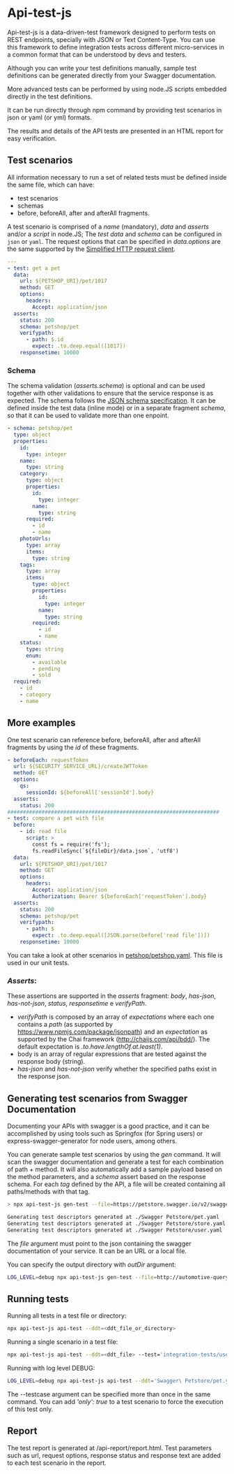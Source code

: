 # Api-test-js

Api-test-js is a data-driven-test framework designed to perform tests on REST endpoints, specially with JSON or Text Content-Type. You can use this framework to define integration tests across different micro-services in a common format that can be understood by devs and testers.

Although you can write your test definitions manually, sample test definitions can be generated directly from your Swagger documentation.

More advanced tests can be performed by using node.JS scripts embedded directly in the test definitions.

It can be run directly through npm command by providing test scenarios in json or yaml (or yml) formats.

The results and details of the API tests are presented in an HTML report for easy verification.

## Test scenarios

All information necessary to run a set of related tests must be defined inside the same file, which can have:

- test scenarios
- schemas
- before, beforeAll, after and afterAll fragments.

A test scenario is comprised of a _name_ (mandatory), _data_ and _asserts_ and/or a _script_ in node.JS;
The _test data_ and _schema_ can be configured in `json` or `yaml`.
The request options that can be specified in _data.options_ are the same supported by the [Simplified HTTP request client](https://github.com/request/request).

```yaml
---
- test: get a pet
  data:
    url: ${PETSHOP_URI}/pet/1017
    method: GET
    options:
      headers:
        Accept: application/json
  asserts:
    status: 200
    schema: petshop/pet
    verifypath:
      - path: $.id
        expect: .to.deep.equal([1017])
    responsetime: 10000
```

### Schema

The schema validation (_asserts.schema_) is optional and can be used together with other validations to ensure that the service response is as expected. The schema follows the [JSON schema specification](http://json-schema.org/specification.html). It can be defined inside the test data (inline mode) or in a separate fragment _schema_, so that it can be used to validate more than one enpoint.

```yaml
- schema: petshop/pet
  type: object
  properties:
    id:
      type: integer
    name:
      type: string
    category:
      type: object
      properties:
        id:
          type: integer
        name:
          type: string
      required:
        - id
        - name
    photoUrls:
      type: array
      items:
        type: string
    tags:
      type: array
      items:
        type: object
        properties:
          id:
            type: integer
          name:
            type: string
        required:
          - id
          - name
    status:
      type: string
      enum:
        - available
        - pending
        - sold
  required:
    - id
    - category
    - name
```

## More examples

One test scenario can reference before, beforeAll, after and afterAll fragments by using the _id_ of these fragments.

```yaml
- beforeEach: requestToken
  url: ${SECURITY_SERVICE_URL}/createJWTToken
  method: GET
  options:
    qs:
      sessionId: ${beforeAll['sessionId'].body}
  asserts:
    status: 200
####################################################################
- test: compare a pet with file
  before:
    - id: read file
      script: >
        const fs = require('fs');
        fs.readFileSync(`${fileDir}/data.json`, 'utf8')
  data:
    url: ${PETSHOP_URI}/pet/1017
    method: GET
    options:
      headers:
        Accept: application/json
        Authorization: Bearer ${beforeEach['requestToken'].body}
  asserts:
    status: 200
    schema: petshop/pet
    verifypath:
      - path: $
        expect: .to.deep.equal([JSON.parse(before['read file'])])
    responsetime: 10000
```

You can take a look at other scenarios in [petshop/petshop.yaml](https://github.com/negrello/api-test-js/blob/master/petshop/petshop.yaml). This file is used in our unit tests.

### _Asserts_:

These assertions are supported in the _asserts_ fragment: _body_, _has-json_, _has-not-json_, _status_, _responsetime_ e _verifyPath_.

- _verifyPath_ is composed by an array of _expectations_ where each one contains a _path_
(as supported by https://www.npmjs.com/package/jsonpath) and an _expectation_ as supported by the Chai framework (http://chaijs.com/api/bdd/). The default expectation is _.to.have.lengthOf.at.least(1)_.
- body is an array of regular expressions that are tested against the response body (string).
- _has-json_ and _has-not-json_ verify whether the specified paths exist in the response json.

## Generating test scenarios from Swagger Documentation

Documenting your APIs with swagger is a good practice, and it can be accomplished by using tools such as Springfox (for Spring users) or express-swagger-generator for node users, among others.

You can generate sample test scenarios by using the _gen_ command. It will scan the swagger documentation and generate a test for each combination of path + method. It will also automatically add a sample payload based on the method parameters, and a _schema_ assert based on the response schema.
For each _tag_ defined by the API, a file will be created containing all paths/methods with that tag.

```sh
> npx api-test-js gen-test --file=https://petstore.swagger.io/v2/swagger.json

Generating test descriptors generated at ./Swagger Petstore/pet.yaml
Generating test descriptors generated at ./Swagger Petstore/store.yaml
Generating test descriptors generated at ./Swagger Petstore/user.yaml
```

The _file_ argument must point to the json containing the swagger documentation of your service. It can be an URL or a local file.

You can specify the output directory with _outDir_ argument:

```sh
LOG_LEVEL=debug npx api-test-js gen-test --file=http://automotive-query-service:8080/v2/api-docs --outDir=/home/negrello/tmp/pet-shot-swagger
```

## Running tests

Running all tests in a test file or directory:

```sh
npx api-test-js api-test --ddt=<ddt_file_or_directory>
```

Running a single scenario in a test file:

```sh
npx api-test-js api-test --ddt=<ddt_file> --test='integration-tests/user-crud.yaml' --testcase='POST - Success'
```

Running with log level DEBUG:

```sh
LOG_LEVEL=debug npx api-test-js api-test --ddt='Swagger\ Petstore/pet.yaml' --testcase='Add a new pet to the store'
```

The --testcase argument can be specified more than once in the same command.
You can add _'only': true_ to a test scenario to force the execution of this test only.

## Report

The test report is generated at /api-report/report.html.
Test parameters such as url, request options, response status and response text are added to each test scenario in the report.
